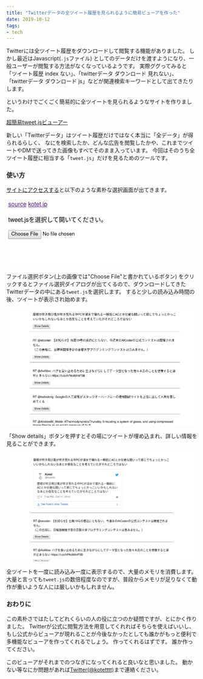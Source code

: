```yaml
---
title: "Twitterデータの全ツイート履歴を見られるように簡易ビューアを作った"
date: 2019-10-12
tags:
- tech
---
```


Twitterには全ツイート履歴をダウンロードして閲覧する機能がありました。
しかし最近はJavascript(`.js`ファイル)
としてのデータだけを渡すようになり、一般ユーザーが閲覧する方法がなくなっているようです。
実際ググってみると「ツイート履歴 index ない」、「twitterデータ ダウンロード 見れない」、
「twitterデータ ダウンロード js」などが関連検索キーワードとして出てきたりします。

というわけでごくごく簡易的に全ツイートを見られるようなサイトを作りました。

[超簡易tweet.jsビューアー](http://kotet.jp/twitter-data-viewer/)

新しい「Twitterデータ」はツイート履歴だけではなく本当に「全データ」が得られるらしく、
なにを検索したか、どんな広告を閲覧したかや、これまでツイートやDMで送ってきた画像もすべてそのまま入っています。
今回はそのうち全ツイート履歴に相当する「`tweet.js`」だけを見るためのツールです。

### 使い方

[サイトにアクセスする](http://kotet.jp/twitter-data-viewer/)と以下のような素朴な選択画面が出てきます。

![](/img/blog/2019/10/file-choose.png)

ファイル選択ボタン(上の画像では"Choose File"と書かれているボタン)
をクリックするとファイル選択ダイアログが出てくるので、ダウンロードしてきたTwitterデータの中にある`tweet.js`を選択します。
すると少しの読み込み時間の後、ツイートが表示され始めます。

![](/img/blog/2019/10/tweet-list.png)

「Show details」ボタンを押すとその場にツイートが埋め込まれ、詳しい情報を見ることができます。

![](/img/blog/2019/10/show-details.png)

全ツイートを一度に読み込み一度に表示するので、大量のメモリを消費します。
大量と言っても`tweet.js`の数倍程度なのですが、普段からメモリが足りなくて動作が重いような人には厳しいかもしれません。

### おわりに

この素朴さではたしてどれくらいの人の役に立つのか疑問ですが、とにかく作りました。
Twitterが公式に閲覧方法を用意してくれればそちらを使えばいいし、
もし公式からビューアが現れることが今後なかったとしても誰かがもっと便利で多機能なビューアを作ってくれるでしょう。
作ってくれるはずです。
誰か作ってください。

このビューアがそれまでのつなぎになってくれると良いなと思いました。
動かない等なにか問題があれば[Twitter(@kotetttt)](https://twitter.com/kotetttt)まで連絡ください。